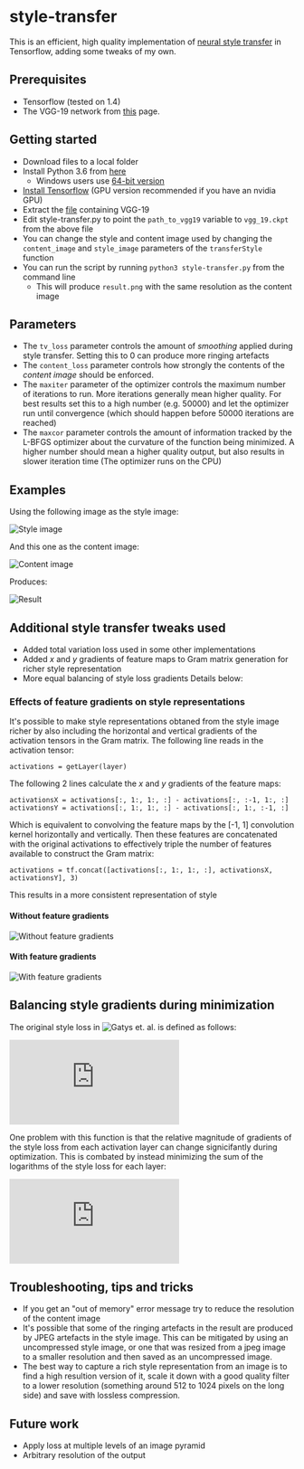 # style-transfer
This is an efficient, high quality implementation of [neural style transfer](https://arxiv.org/abs/1508.06576) in Tensorflow, adding some tweaks of my own.
## Prerequisites
* Tensorflow (tested on 1.4)
* The VGG-19 network from [this](https://github.com/tensorflow/models/tree/master/research/slim) page.
## Getting started
* Download files to a local folder
* Install Python 3.6 from [here](https://www.python.org/downloads/)
  * Windows users use [64-bit version](https://www.python.org/downloads/windows/)
* [Install Tensorflow](https://www.tensorflow.org/install/) (GPU version recommended if you have an nvidia GPU)
* Extract the [file](http://download.tensorflow.org/models/vgg_19_2016_08_28.tar.gz) containing VGG-19 
* Edit style-transfer.py to point the ```path_to_vgg19``` variable to ```vgg_19.ckpt``` from the above file
* You can change the style and content image used by changing the ```content_image``` and ```style_image``` parameters of the ```transferStyle``` function
* You can run the script by running ```python3 style-transfer.py``` from the command line
  * This will produce ```result.png``` with the same resolution as the content image

## Parameters
* The ```tv_loss``` parameter controls the amount of *smoothing* applied during style transfer. Setting this to 0 can produce more ringing artefacts
* The ```content_loss``` parameter controls how strongly the contents of the *content image* should be enforced.
* The ```maxiter``` parameter of the optimizer controls the maximum number of iterations to run. More iterations generally mean higher quality. For best results set this to a high number (e.g. 50000) and let the optimizer run until convergence (which should happen before 50000 iterations are reached)
* The ```maxcor``` parameter controls the amount of information tracked by the L-BFGS optimizer about the curvature of the function being minimized. A higher number should mean a higher quality output, but also results in slower iteration time (The optimizer runs on the CPU)

## Examples
Using the following image as the style image:

![Style image](style_image.jpg)

And this one as the content image:

![Content image](content_image.png)

Produces:

![Result](result.png)

## Additional style transfer tweaks used
* Added total variation loss used in some other implementations
* Added *x* and *y* gradients of feature maps to Gram matrix generation for richer style representation
* More equal balancing of style loss gradients
Details below:

### Effects of feature gradients on style representations
It's possible to make style representations obtaned from the style image richer by also including the horizontal and vertical gradients of the activation tensors in the Gram matrix. The following line reads in the activation tensor:
```
activations = getLayer(layer)
```
The following 2 lines calculate the *x* and *y* gradients of the feature maps:
```
activationsX = activations[:, 1:, 1:, :] - activations[:, :-1, 1:, :]
activationsY = activations[:, 1:, 1:, :] - activations[:, 1:, :-1, :]
```
Which is equivalent to convolving the feature maps by the [-1, 1] convolution kernel horizontally and vertically. Then these features are concatenated with the original activations to effectively triple the number of features available to construct the Gram matrix:
```
activations = tf.concat([activations[:, 1:, 1:, :], activationsX, activationsY], 3)
```
This results in a more consistent representation of style
#### Without feature gradients
![Without feature gradients](result_nograd.png)
#### With feature gradients
![With feature gradients](result_withgrad.png)

## Balancing style gradients during minimization
The original style loss in ![Gatys et. al.](https://arxiv.org/abs/1508.06576) is defined as follows:

![\mathcal{L}_{style}(\vec{a},\vec{x})=\sum_{l=0}^{L}w_lE_l](https://latex.codecogs.com/gif.latex?%5Cmathcal%7BL%7D_%7Bstyle%7D%28%5Cvec%7Ba%7D%2C%5Cvec%7Bx%7D%29%3D%5Csum_%7Bl%3D0%7D%5E%7BL%7Dw_lE_l)

One problem with this function is that the relative magnitude of gradients of the style loss from each activation layer can change signicifantly during optimization. This is combated by instead minimizing the sum of the logarithms of the style loss for each layer:

![\mathcal{L}_{style}(\vec{a},\vec{x})=\sum_{l=0}^{L}w_l\log(1+E_l)](https://latex.codecogs.com/gif.latex?%5Cmathcal%7BL%7D_%7Bstyle%7D%28%5Cvec%7Ba%7D%2C%5Cvec%7Bx%7D%29%3D%5Csum_%7Bl%3D0%7D%5E%7BL%7Dw_l%5Clog%281&plus;E_l%29)


## Troubleshooting, tips and tricks
* If you get an "out of memory" error message try to reduce the resolution of the content image
* It's possible that some of the ringing artefacts in the result are produced by JPEG artefacts in the style image. This can be mitigated by using an uncompressed style image, or one that was resized from a jpeg image to a smaller resolution and then saved as an uncompressed image.
* The best way to capture a rich style representation from an image is to find a high resultion version of it, scale it down with a good quality filter to a lower resolution (something around 512 to 1024 pixels on the long side) and save with lossless compression.

## Future work
* Apply loss at multiple levels of an image pyramid
* Arbitrary resolution of the output
